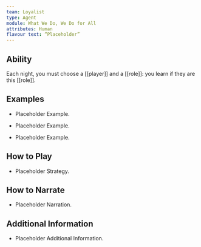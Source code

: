 ```yaml
---
team: Loyalist
type: Agent
module: What We Do, We Do for All
attributes: Human
flavour text: “Placeholder”
---
```

## Ability
Each night, you must choose a [[player]] and a [[role]]: you learn if they are this [[role]].

## Examples
- Placeholder Example.

- Placeholder Example.

- Placeholder Example.

## How to Play
- Placeholder Strategy.

## How to Narrate
- Placeholder Narration.

## Additional Information
- Placeholder Additional Information.